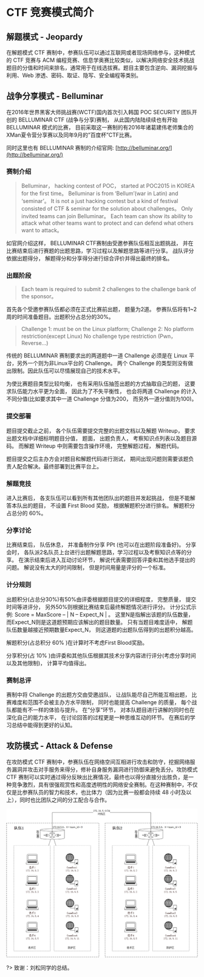 # CTF 竞赛模式简介

## 解题模式 - Jeopardy

在解题模式 CTF 赛制中，参赛队伍可以通过互联网或者现场网络参与，这种模式的 CTF 竞赛与 ACM 编程竞赛、信息学奥赛比较类似，以解决网络安全技术挑战题目的分值和时间来排名，通常用于在线选拔赛。题目主要包含逆向、漏洞挖掘与利用、Web 渗透、密码、取证、隐写、安全编程等类别。

## 战争分享模式 - Belluminar

在2016年世界黑客大师挑战赛(WCTF)国内首次引入韩国 POC SECURITY 团队开创的 BELLUMINAR CTF (战争与分享)赛制， 从此国内陆陆续续也有开始 BELLUMINAR 模式的比赛， 目前采取这一赛制的有2016年诸葛建伟老师集合的XMan夏令营分享赛以及同年9月的”百度杯”CTF比赛。

同时这里也有 BELLUMINAR 赛制的介绍官网: [http://belluminar.org/](http://belluminar.org/)

### 赛制介绍

> Belluminar， hacking contest of POC， started at POC2015 in KOREA for the first time。 Belluminar is from ‘Bellum’(war in Latin) and ‘seminar’。 It is not a just hacking contest but a kind of festival consisted of CTF & seminar for the solution about challenges。 Only invited teams can join Belluminar。 Each team can show its ability to attack what other teams want to protect and can defend what others want to attack。

如官网介绍这样， BELLUMINAR CTF赛制由受邀参赛队伍相互出题挑战， 并在比赛结束后进行赛题的出题思路，学习过程以及解题思路等进行分享。 战队评分依据出题得分， 解题得分和分享得分进行综合评价并得出最终的排名。

### 出题阶段

> Each team is required to submit 2 challenges to the challenge bank of the sponsor。

首先各个受邀参赛队伍都必须在正式比赛前出题， 题量为2道。 参赛队伍将有1~2周的时间准备题目。出题积分占总分的30%。

> Challenge 1: must be on the Linux platform; Challenge 2: No platform restriction(except Linux) No challenge type restriction (Pwn， Reverse…)

传统的 BELLUMINAR 赛制要求出的两道题中一道 Challenge 必须是在 Linux 平台，另外一个则为非Linux平台的 Challenge。 两个 Challenge 的类型则没有做出限制。因此队伍可以尽情展现自己的技术水平。

为使比赛题目类型比较均衡， 也有采用队伍抽签出题的方式抽取自己的题， 这要求队伍能力水平更为全面， 因此为了不失平衡性， 也会将两道 Challenge 的计入不同分值(比如要求其中一道 Challenge 分值为200， 而另外一道分值则为100)。

### 提交部署

题目提交截止之前， 各个队伍需要提交完整的出题文档以及解题 Writeup， 要求出题文档中详细标明题目分值， 题面， 出题负责人， 考察知识点列表以及题目源码。 而解题 Writeup 中则需要包含操作环境， 完整解题过程， 解题代码。

题目提交之后主办方会对题目和解题代码进行测试， 期间出现问题则需要该题负责人配合解决。最终部署到比赛平台上。

### 解题竞技

进入比赛后， 各支队伍可以看到所有其他团队出的题目并发起挑战， 但是不能解答本队出的题目， 不设置 First Blood 奖励， 根据解题积分进行排名。 解题积分占总分的 60%。

### 分享讨论

比赛结束后， 队伍休息， 并准备制作分享 PPt (也可以在出题阶段准备好)。 分享会时， 各队派2名队员上台进行出题解题思路，学习过程以及考察知识点等的分享。 在演示结束后进入互动讨论环节， 解说代表需要回答评委和其他选手提出的问题。 解说没有太大的时间限制， 但是时间用量是评分的一个标准。

### 计分规则

出题积分(占总分30%)有50%由评委根据题目提交的详细程度， 完整质量， 提交时间等进评分， 另外50%则根据比赛结束后最终解题情况进行评分。 计分公式示例: Score = MaxScore – | N – Expect_N | 。 这里N是指解出该题的队伍数量， 而Expect_N则是这道题预期应该解出的题目数量。 只有当题目难度适中， 解题队伍数量越接近预期数量Expect_N， 则这道题的出题队伍得到的出题积分越高。

解题积分(占总积分 60% )在计算时不考虑First Blood奖励。

分享积分(占 10% )由评委和其他队伍根据其技术分享内容进行评分(考虑分享时间以及其他限制)， 计算平均值得出。

### 赛制总评

赛制中将 Challenge 的出题方交由受邀战队， 让战队能尽自己所能互相出题， 比赛难度和范围不会被主办方水平限制， 同时也能提高 Challenge 的质量， 每个战队都能有不一样的体验与提升。 在”分享”环节， 对本队题目进行讲解的同时也在深化自己的能力水平， 在讨论回答的过程更是一种思维互动的环节。 在赛后的学习总结中能得到更好的认知。


## 攻防模式 - Attack & Defense

在攻防模式 CTF 赛制中，参赛队伍在网络空间互相进行攻击和防守，挖掘网络服务漏洞并攻击对手服务来得分，修补自身服务漏洞进行防御来避免丢分。攻防模式 CTF 赛制可以实时通过得分反映出比赛情况，最终也以得分直接分出胜负，是一种竞争激烈，具有很强观赏性和高度透明性的网络安全赛制。在这种赛制中，不仅仅是比参赛队员的智力和技术，也比体力（因为比赛一般都会持续 48 小时及以上），同时也比团队之间的分工配合与合作。

![攻防模式网络拓扑](/ctf_mode/images/network.jpg)

?> 致谢：刘松同学的总结。
